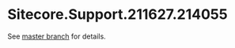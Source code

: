 # Sitecore.Support.211627.214055

See [master branch](https://github.com/sitecoresupport/Sitecore.Support.211627.214055) for details.